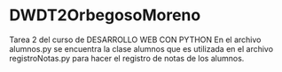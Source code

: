 # DWDT2OrbegosoMoreno
Tarea 2 del curso de DESARROLLO WEB CON PYTHON
En el archivo alumnos.py se encuentra la clase alumnos que es utilizada en el archivo registroNotas.py para hacer el registro de notas de los alumnos.
